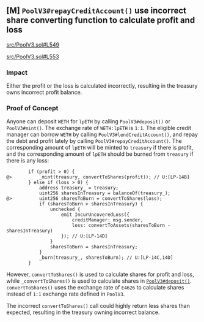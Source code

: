 ## [M] `PoolV3#repayCreditAccount()` use incorrect share converting function to calculate profit and loss

[src/PoolV3.sol#L549](repos/2024-07-loopfi/src/PoolV3.sol#L549) 

[src/PoolV3.sol#L553](repos/2024-07-loopfi/src/PoolV3.sol#L553)

### Impact

Either the profit or the loss is calculated incorrectly, resulting in the treasury owns incorrect profit balance.

### Proof of Concept

Anyone can deposit `WETH` for `lpETH` by calling `PoolV3#deposit()` or `PoolV3#mint()`.  The exchange rate of `WETH:lpETH` is `1:1`.
The eligible credit manager can borrow `WETH` by calling `PoolV3#lendCreditAccount()`, and repay the debt and profit lately by calling `PoolV3#repayCreditAccount()`.
The corresponding amount of `lpETH` will be minted to `treasury` if there is profit, and the corresponding amount of `lpETH` should be burned from `treasury` if there is any loss:

```solidity
        if (profit > 0) {
@>          _mint(treasury, convertToShares(profit)); // U:[LP-14B]
        } else if (loss > 0) {
            address treasury_ = treasury;
            uint256 sharesInTreasury = balanceOf(treasury_);
@>          uint256 sharesToBurn = convertToShares(loss);
            if (sharesToBurn > sharesInTreasury) {
                unchecked {
                    emit IncurUncoveredLoss({
                        creditManager: msg.sender,
                        loss: convertToAssets(sharesToBurn - sharesInTreasury)
                    }); // U:[LP-14D]
                }
                sharesToBurn = sharesInTreasury;
            }
            _burn(treasury_, sharesToBurn); // U:[LP-14C,14D]
        }
```

However, `convertToShares()` is used to calculate shares for profit and loss, while  `_convertToShares()` is used to calculate shares in [`PoolV3#deposit()`](repos/2024-07-loopfi/src/PoolV3.sol#L243).
`convertToShares()` uses the exchange rate of `E4626` to calculate shares instead of `1:1` exchange rate defined in `PoolV3`.

The incorrect `convertToShares()` call could highly return less shares than expected, resulting in the treasury owning incorrect balance.



